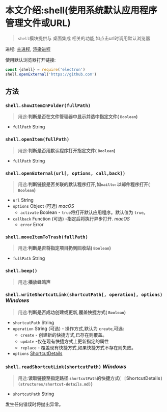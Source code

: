# 本文介绍:shell(使用系统默认应用程序管理文件或URL)

> `shell`模块提供与 桌面集成 相关的功能,如点击url时调用默认浏览器

进程: [主进程](../glossary.md#主进程), [渲染进程](../glossary.md#渲染进程)      

使用默认浏览器打开链接:
```JavaScript
const {shell} = require('electron')
shell.openExternal('https://github.com')
```

## 方法

### `shell.showItemInFolder(fullPath)`
> 用途:**判断是否在文件管理器中显示并选中指定文件( `Boolean`)**

* `fullPath` String

### `shell.openItem(fullPath)`
> 用途:**判断是否用默认程序打开指定文件( `Boolean`)**

* `fullPath` String

### `shell.openExternal(url[, options, call,back])`
> 用途:**判断链接是否关联的默认程序打开,如`mailto:`以邮件程序打开( `Boolean`)**

* `url` String
* `options` Object (可选) _macOS_
  * `activate` Boolean - `true`将打开默认应用程序。默认值为 `true`。
* `callback` Function (可选) -指定后将执行异步打开. _macOS_
  * `error` Error

### `shell.moveItemToTrash(fullPath)`
> 用途:**判断是否将指定项目扔到回收站( `Boolean`)**

* `fullPath` String

### `shell.beep()`
> 用途:**播放蜂鸣声**

### `shell.writeShortcutLink(shortcutPath[, operation], options)` _Windows_
> 用途:**判断是否成功创建或更新,覆盖快捷方式( `Boolean`)**

* `shortcutPath` String
* `operation` String (可选) - 操作方式,默认为 `create`,可选:
  * `create` - 创建新的快捷方式,已存在则覆盖。
  * `update` -仅在现有快捷方式上更新指定的属性
  * `replace` - 覆盖现有快捷方式,如果快捷方式不存在则失败。
* `options` [ShortcutDetails](structures/shortcut-details.md)

### `shell.readShortcutLink(shortcutPath)` _Windows_
> 用途:**读取链接至指定路径 `shortcutPath`的快捷方式( ` [`ShortcutDetails`](structures/shortcut-details.md)`)**

* `shortcutPath` String

发生任何错误时将抛出异常。